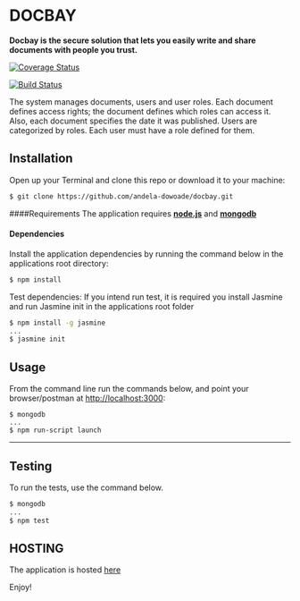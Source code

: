 # DOCBAY

**Docbay is the secure solution that lets you easily write and share documents with people you trust.**

[![Coverage Status](https://coveralls.io/repos/github/andela-dowoade/Docbay/badge.svg?branch=develop)](https://coveralls.io/github/andela-dowoade/Docbay?branch=develop)

[![Build Status](https://semaphoreci.com/api/v1/andela-dowoade/docbay/branches/develop/badge.svg)](https://semaphoreci.com/andela-dowoade/docbay)

The system manages documents, users and user roles. Each document defines access rights; the document defines which roles can access it. Also, each document specifies the date it was published. Users are categorized by roles. Each user must have a role defined for them.

## Installation
Open up your Terminal and clone this repo or download it to your machine:
```bash
$ git clone https://github.com/andela-dowoade/docbay.git
```
####Requirements
The application requires [**node.js**](http://node.org) and [**mongodb**](http://mongodb.org)

#### Dependencies
Install the application dependencies by running the command below in the applications root directory:

```bash
$ npm install
```

Test dependencies:
If you intend run test, it is required you install Jasmine and run Jasmine init in the applications root folder

```bash
$ npm install -g jasmine
...
$ jasmine init
```

## Usage

From the command line run the commands below,
and point your browser/postman at [http://localhost:3000](http://localhost:3000):

```
$ mongodb
...
$ npm run-script launch
```
---

## Testing
To run the tests, use the command below.

```bash
$ mongodb
...
$ npm test
```

## HOSTING
The application is hosted <a href='https://docbay.herokuapp.com/'> here</a>

Enjoy!